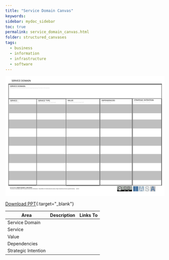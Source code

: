 ```yaml
---
title: "Service Domain Canvas"
keywords: 
sidebar: mydoc_sidebar
toc: true
permalink: service_domain_canvas.html
folder: structured_canvases
tags: 
  - business
  - information
  - infrastructure
  - software
---
```


![image001](media/service_domain_canvas001.svg)

[Download PPT](media/ppt/service_domain_canvas.ppt){:target="_blank"}

| Area | Description | Links To |
| --- | --- | --- |
| Service Domain |   |   |
| Service |   |   |
| Value |   |   |
| Dependencies |   |   |
| Strategic Intention |
